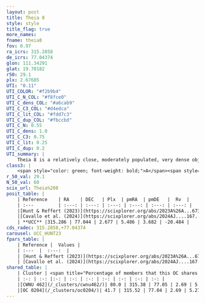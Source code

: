 ```yaml
---
layout: post
title: Theia 8
style: style
title_flag: true
more_names: 
fname: theia8
fov: 0.97
ra_icrs: 315.2858
de_icrs: 77.04374
glon: 111.34291
glat: 19.70182
r50: 29.1
plx: 2.67685
UTI: "0.11"
UTI_COLOR: "#f2b9b4"
UTI_C_N_COL: "#f8fce0"
UTI_C_dens_COL: "#a6cab9"
UTI_C_C3_COL: "#d4edca"
UTI_C_lit_COL: "#fdd7c3"
UTI_C_dup_COL: "#fbccbd"
UTI_C_N: 0.55
UTI_C_dens: 1.0
UTI_C_C3: 0.75
UTI_C_lit: 0.25
UTI_C_dup: 0.2
UTI_summary: |
    Theia 8 is a relatively close, moderately populated, very dense object of high C3 quality. It was recently reported in the literature.<br><br><span style="color: #99180f; font-weight: bold;">Warning: </span>This is likely a duplicate object, which shares a large percentage of members with at least one previously reported entry.
class3: |
    <span style="color: green; font-weight: bold;">A</span><span style="color: #FFC300; font-weight: bold;">B</span>
r_50_val: 29.1
N_50_val: 60
scix_url: Theia%208
posit_table: |
    | Reference    | RA    | DEC   | Plx  | pmRA  | pmDE   |  Rv  |
    | :---         | :---: | :---: | :---: | :---: | :---: | :---: |
    |[Hunt & Reffert (2023)](https://scixplorer.org/abs/2023A%26A...673A.114H) | 315.575 | 77.017 | 2.646 | 5.466 | 3.431 | -34.259 |
    |[Cavallo et al. (2024)](https://scixplorer.org/abs/2024AJ....167...12C) | 315.009 | 76.684 | 2.647 | -- | -- | -- |
    | **UCC** |315.286 | 77.044 | 2.677 | 5.486 | 3.682 | -20.484 | 
cds_radec: 315.2858,+77.04374
carousel: UCC_HUNT23
fpars_table: |
    | Reference |  Values |
    | :---  |  :---:  |
    | [Hunt & Reffert (2023)](https://scixplorer.org/abs/2023A%26A...673A.114H) | `AV50=2.709, diffAV50=2.287, MOD50=7.772, logAge50=6.814` |
    | [Cavallo et al. (2024)](https://scixplorer.org/abs/2024AJ....167...12C) | `AV50=2.5, dMod50=8.25, logAge50=7.06, [Fe/H]50=0.28` |
shared_table: |
    | Cluster | <span title="Percentage of members that this OC shares with the ones listed">%</span>   | RA   | DEC   | Plx   | pmRA  | pmDE  | Rv | UTI |
    | :-: | :-: |:-: | :-: | :-: | :-: | :-: | :-: | :-: |
    |[CWNU 462](/_clusters/cwnu462/)| 80.0 | 315.38 | 77.05 | 2.69 | 5.38 | 3.85 | -19.5 |0.32 |
    |[OC 0204](/_clusters/oc0204/)| 41.7 | 315.52 | 77.04 | 2.69 | 5.27 | 3.9 | -19.5 |0.4 |
---
```

